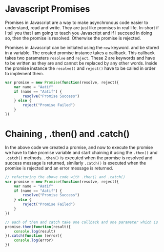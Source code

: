 # Javascript Promises

Promises in Javascript are a way to make asynchronous code easier to understand, read and write. They are just like promises in real life. In-short if I tell you that I am going to teach you Javascript and if I succeed in doing so, then the promise is resolved. Otherwise the promise is rejected.

Promises in Javascript can be initiated using the `new` keyword. and be stored in a variable. The created promise instance takes a callback. This callback takes two parameters `resolve` and `reject`. These 2 are keywords and have to be written as they are and cannot be replaced by any other words. Inside the promise instance the `resolve()` and `reject()` have to be called in order to implement them.

```javascript
var promise = new Promise(function(resolve, reject){
    var name = "Aatif"
    if (name == "Aatif") {
        resolve("Promise Success")
    } else {
        reject("Promise Failed")
    }
})
```

# Chaining , .then() and .catch()

In the above code we created a promise, and now to execute the promise we have to take promise variable and start chaining it using the `.then()` and `.catch()` methods. `.then()` is executed when the promise is resolved and success message is returned, similarly `.catch()` is executed when the promise is rejected and an error message is returned.

```javascript
// refactoring the above code with .then() and .catch()
var promise = new Promise(function(resolve, reject){
    var name = "Aatif"
    if (name == "Aatif") {
        resolve("Promise Success")
    } else {
        reject("Promise Failed")
    }
})

// each of then and catch take one callback and one parameter which is returned in the previous call of resolve() and reject() in the promise instance
promise.then(function(result){
    console.log(result)
}).catch(function (error){
    console.log(error)
})
```


